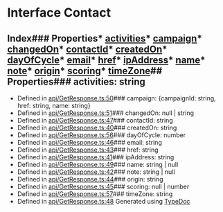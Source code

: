 # Interface Contact
## Index### Properties* [activities](_api_getresponse_.contact.md#activities)* [campaign](_api_getresponse_.contact.md#campaign)* [changedOn](_api_getresponse_.contact.md#changedon)* [contactId](_api_getresponse_.contact.md#contactid)* [createdOn](_api_getresponse_.contact.md#createdon)* [dayOfCycle](_api_getresponse_.contact.md#dayofcycle)* [email](_api_getresponse_.contact.md#email)* [href](_api_getresponse_.contact.md#href-1)* [ipAddress](_api_getresponse_.contact.md#ipaddress)* [name](_api_getresponse_.contact.md#name-1)* [note](_api_getresponse_.contact.md#note)* [origin](_api_getresponse_.contact.md#origin)* [scoring](_api_getresponse_.contact.md#scoring)* [timeZone](_api_getresponse_.contact.md#timezone)## Properties### activities: string
* Defined in [api/GetResponse.ts:50](https://github.com/scippio/api-getresponse/blob/976a856/src/api/GetResponse.ts#L50)### campaign: \{campaignId: string, href: string, name: string\}
* Defined in [api/GetResponse.ts:51](https://github.com/scippio/api-getresponse/blob/976a856/src/api/GetResponse.ts#L51)### changedOn: null | string
* Defined in [api/GetResponse.ts:47](https://github.com/scippio/api-getresponse/blob/976a856/src/api/GetResponse.ts#L47)### contactId: string
* Defined in [api/GetResponse.ts:40](https://github.com/scippio/api-getresponse/blob/976a856/src/api/GetResponse.ts#L40)### createdOn: string
* Defined in [api/GetResponse.ts:56](https://github.com/scippio/api-getresponse/blob/976a856/src/api/GetResponse.ts#L56)### dayOfCycle: number
* Defined in [api/GetResponse.ts:46](https://github.com/scippio/api-getresponse/blob/976a856/src/api/GetResponse.ts#L46)### email: string
* Defined in [api/GetResponse.ts:43](https://github.com/scippio/api-getresponse/blob/976a856/src/api/GetResponse.ts#L43)### href: string
* Defined in [api/GetResponse.ts:41](https://github.com/scippio/api-getresponse/blob/976a856/src/api/GetResponse.ts#L41)### ipAddress: string
* Defined in [api/GetResponse.ts:49](https://github.com/scippio/api-getresponse/blob/976a856/src/api/GetResponse.ts#L49)### name: string | null
* Defined in [api/GetResponse.ts:42](https://github.com/scippio/api-getresponse/blob/976a856/src/api/GetResponse.ts#L42)### note: string | null
* Defined in [api/GetResponse.ts:44](https://github.com/scippio/api-getresponse/blob/976a856/src/api/GetResponse.ts#L44)### origin: string
* Defined in [api/GetResponse.ts:45](https://github.com/scippio/api-getresponse/blob/976a856/src/api/GetResponse.ts#L45)### scoring: null | number
* Defined in [api/GetResponse.ts:57](https://github.com/scippio/api-getresponse/blob/976a856/src/api/GetResponse.ts#L57)### timeZone: string
* Defined in [api/GetResponse.ts:48](https://github.com/scippio/api-getresponse/blob/976a856/src/api/GetResponse.ts#L48)
Generated using [TypeDoc](http://typedoc.io)